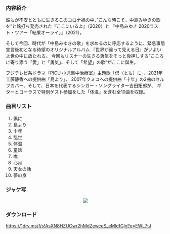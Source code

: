 ### 内容紹介

誰もが不安とともに生きるこのコロナ禍の中、”こんな時こそ、中島みゆきの歌を”と銘打ち発売された『ここにいるよ』（2020）と
『中島みゆき 2020ラスト・ツアー「結果オーライ」』（2021）。

そして今回、時代が「中島みゆきの歌」を求めるのに呼応するように、緊急事態宣言後初となる待望のオリジナルアルバム
『世界が違って見える日』がいよいよ世の中に放たれる。
今回もリスナーの生きる勇気をそっと後押しする”こころに寄り添う「愛」と「勇気」、そして「希望」の歌”がここに誕生。

フジテレビ系ドラマ『PICU 小児集中治療室』主題歌「倶（とも）に」、2021年工藤静香への提供曲「島より」、
2007年クミコへの提供曲「十年」の2曲のセルフカバー、そして、日本を代表するシンガー・ソングライター吉田拓郎が、
ギターとコーラスで特別ゲスト参加をした「体温」を含む全10曲を収録。

### 曲目リスト

1. 倶に
2. 島より
3. 十年
4. 乱世
5. 体温
6. 童話
7. 噤
8. 心月
9. 天女の話
10. 夢の京

### ジャケ写

<div align="center"><img src="https://github.com/KawausoJyou/KawausoJyou.github.io/assets/92703641/99b54864-bfd0-4ac6-ab18-cc729f54a1b1"></div>

### ダウンロード

https://1drv.ms/f/s!AsXN8HZUCwr2hMdZewceS_eMldfGlg?e=EWL7tJ